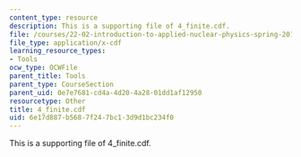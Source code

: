```yaml
---
content_type: resource
description: This is a supporting file of 4_finite.cdf.
file: /courses/22-02-introduction-to-applied-nuclear-physics-spring-2012/6e17d887b5687f247bc13d9d1bc234f0_4_finite.cdf
file_type: application/x-cdf
learning_resource_types:
- Tools
ocw_type: OCWFile
parent_title: Tools
parent_type: CourseSection
parent_uid: 0e7e7681-cd4a-4d20-4a28-01dd1af12950
resourcetype: Other
title: 4_finite.cdf
uid: 6e17d887-b568-7f24-7bc1-3d9d1bc234f0
---
```

This is a supporting file of 4_finite.cdf.

